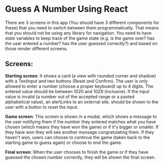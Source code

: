 # Guess A Number Using React

There are 3 screens in this app (You should have 3 different components for these) that you need to switch between them programmatically. That means that you should not be using any library for navigation. You need to have state variables to keep track of the game state (e.g. is the game over? has the user entered a number? has the user guessed correctly?) and based on those render different screens.

## Screens:
**Starting screen**: It shows a card (a view with rounded corner and shadow) with a TextInput and two buttons (Reset and Confirm). The user is only allowed to enter a number (choose a proper keyboard) up to 4 digits. The entered value should be between 1020 and 1029 (inclusive). If the input value is invalid (a number out of the accepted range or a pasted alphabetical value), an alertLinks to an external site. should be shown to the user with a button to reset the input. 

**Game screen**: This screen is shown in a modal, which shows a message to the user notifying them if the number they entered matches what you have chosen (which means they have won the game) or if it's bigger or smaller. If they have won they will see another message congratulating them. If they haven't won, users can choose to continue the game (taken back to the starting game to guess again) or choose to end the game. 

**Final screen**: When the user chooses to finish the game or if they have guessed the chosen number correctly, they will be shown the final screen.
